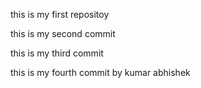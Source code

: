this is my first repositoy 

this is my second commit 


this is my third commit 

this is my fourth commit by kumar abhishek

